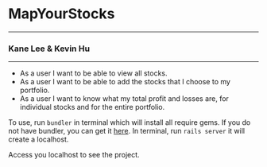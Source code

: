 # MapYourStocks

***

### Kane Lee & Kevin Hu

---

  * As a user I want to be able to view all stocks.
  * As a user I want to be able to add the stocks that I choose
    to my portfolio.
  * As a user I want to know what my total profit and losses are,
    for individual stocks and for the entire portfolio. 
    
To use, run `bundler` in terminal which will install all require gems. If you do not have bundler, you can get it [here](http://bundler.io/). 
In terminal, run `rails server` it will create a localhost. 

Access you localhost to see the project. 

